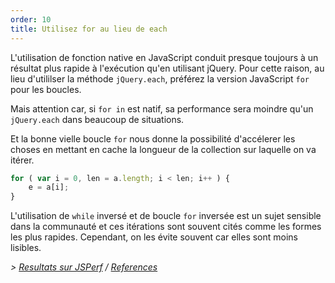 ```yaml
---
order: 10
title: Utilisez for au lieu de each
---
```


L'utilisation de fonction native en JavaScript conduit presque toujours à un résultat plus rapide à l'exécution qu'en utilisant jQuery. Pour cette raison, au lieu d'utililser la méthode `jQuery.each`, préférez la version JavaScript `for` pour les boucles.

Mais attention car, si `for in` est natif, sa performance sera moindre qu'un `jQuery.each` dans beaucoup de situations.

Et la bonne vielle boucle `for` nous donne la possibilité d'accélerer les choses en mettant en cache la longueur de la collection sur laquelle on va itérer.

```js
for ( var i = 0, len = a.length; i < len; i++ ) {
	e = a[i];
}
```

L'utilisation de `while` inversé et de boucle `for` inversée est un sujet sensible dans la communauté et ces itérations sont souvent cités comme les formes les plus rapides. Cependant, on les évite souvent car elles sont moins lisibles.

*> [Resultats sur JSPerf](http://jsperf.com/browser-diet-jquery-each-vs-for-loop) / [References](https://github.com/zenorocha/browser-diet/wiki/References#use-for-instead-of-each)*